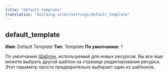 ```yaml
---
title: "default_template"
translation: "building-sites/settings/default_template"
---
```


## default\_template

**Имя**: Default Template
**Тип**: Template
**По умолчанию**: 1

По умолчанию [Шаблон](building-sites/elements/templates "Templates"), используемый для новых ресурсов. Вы все еще можете выбрать другой шаблон на странице редактирования ресурса. Этот параметр просто предварительно выбирает один из шаблонов.
